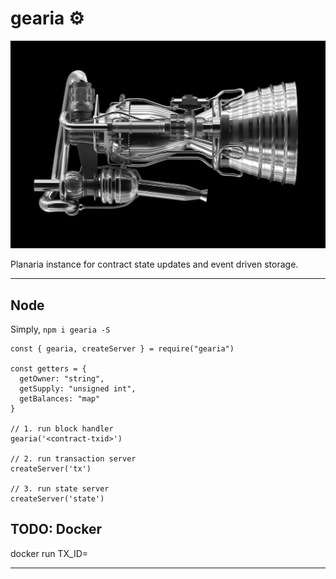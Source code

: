 # gearia ⚙️
![engine](engine.jpeg)

Planaria instance for contract state updates and event driven storage.
___

## Node

Simply, `npm i gearia -S` 

```
const { gearia, createServer } = require("gearia")

const getters = {
  getOwner: "string",
  getSupply: "unsigned int",
  getBalances: "map"
}

// 1. run block handler
gearia('<contract-txid>')

// 2. run transaction server
createServer('tx')

// 3. run state server
createServer('state')

```

## TODO: Docker

docker run <onchain-gearia> TX_ID=<contract-txid>  
___
